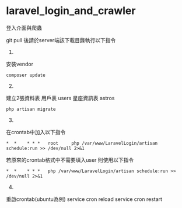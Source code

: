 # laravel_login_and_crawler

登入介面與爬蟲

git pull 後請於server端該下載目錄執行以下指令

1.
安裝vendor
```
composer update
```
2.
建立2張資料表
用戶表 users
星座資訊表 astros
```
php artisan migrate
```
3.
在crontab中加入以下指令
```
*  *    * * *   root     php /var/www/LaravelLogin/artisan schedule:run >> /dev/null 2>&1
```
若原來的crontab格式中不需要填入user 則使用以下指令
```
*  *    * * *   php /var/www/LaravelLogin/artisan schedule:run >> /dev/null 2>&1
```

4.
重啟crontab(ubuntu為例)
service cron reload
service cron restart






